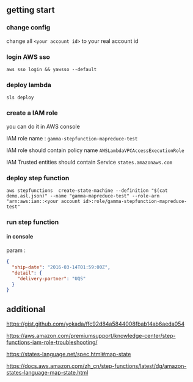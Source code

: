  
## getting start 

### change config 
change all `<your account id>` to your real account id 

### login AWS sso 
```shell
aws sso login && yawsso --default
```

### deploy lambda

```shell
sls deploy 
```

### create a IAM role 

you can do it in AWS console 

IAM role name : `gamma-stepfunction-mapreduce-test`

IAM role should contain policy name `AWSLambdaVPCAccessExecutionRole`

IAM Trusted entities should contain Service `states.amazonaws.com`

### deploy step function 

```
aws stepfunctions  create-state-machine --definition "$(cat demo.asl.json)" --name "gamma-mapreduce-test" --role-arn "arn:aws:iam::<your account id>:role/gamma-stepfunction-mapreduce-test"
```


### run step function 

#### in console 
param :
```json
{
  "ship-date": "2016-03-14T01:59:00Z",
  "detail": {
    "delivery-partner": "UQS"
  }
}

```



##  additional


https://gist.github.com/yokada/ffc92d84a5844008fbab14ab6aeda054

https://aws.amazon.com/premiumsupport/knowledge-center/step-functions-iam-role-troubleshooting/

https://states-language.net/spec.html#map-state

https://docs.aws.amazon.com/zh_cn/step-functions/latest/dg/amazon-states-language-map-state.html
